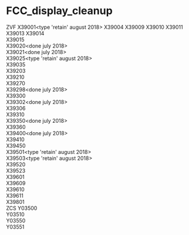 # FCC_display_cleanup
ZVF
	X39001<type 'retain' august 2018>
	X39004
	X39009
	X39010
	X39011
	X39013
	X39014		
	X39015		
	X39020<done july 2018>		
	X39021<done july 2018>		
	X39025<type 'retain' august 2018>		
	X39035		
	X39203		
	X39210		
	X39270		
	X39298<done july 2018>		
	X39300		
	X39302<done july 2018>		
	X39306		
	X39310		
	X39350<done july 2018>		
	X39360		
	X39400<done july 2018>		
	X39410		
	X39450		
	X39501<type 'retain' august 2018>		
	X39503<type 'retain' august 2018>		
	X39520		
	X39523		
	X39601		
	X39609		
	X39610		
	X39611		
	X39801	
ZCS
	Y03500		
	Y03510		
	Y03550		
	Y03551	
